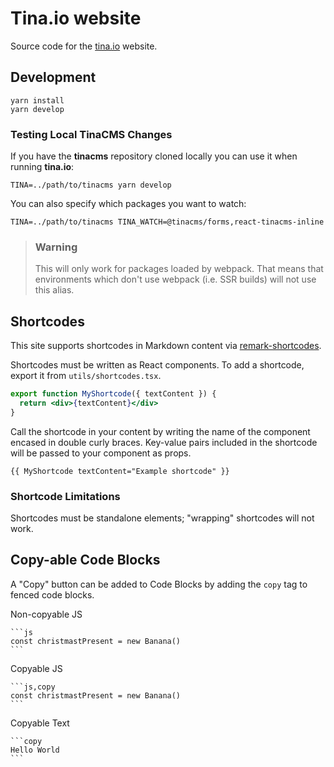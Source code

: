 # Tina.io website

Source code for the [tina.io](https://tina.io) website.

## Development

```
yarn install
yarn develop
```

### Testing Local TinaCMS Changes

If you have the **tinacms** repository cloned locally you can use it when running **tina.io**:

```
TINA=../path/to/tinacms yarn develop
```

You can also specify which packages you want to watch:

```
TINA=../path/to/tinacms TINA_WATCH=@tinacms/forms,react-tinacms-inline
```

> ### Warning
>
> This will only work for packages loaded by webpack. That means that environments which don't use
> webpack (i.e. SSR builds) will not use this alias.

## Shortcodes

This site supports shortcodes in Markdown content via [remark-shortcodes](https://github.com/djm/remark-shortcodes).

Shortcodes must be written as React components. To add a shortcode, export it from `utils/shortcodes.tsx`.

```jsx
export function MyShortcode({ textContent }) {
  return <div>{textContent}</div>
}
```

Call the shortcode in your content by writing the name of the component encased in double curly braces. Key-value pairs included in the shortcode will be passed to your component as props.

```
{{ MyShortcode textContent="Example shortcode" }}
```

### Shortcode Limitations

Shortcodes must be standalone elements; "wrapping" shortcodes will not work.

## Copy-able Code Blocks

A "Copy" button can be added to Code Blocks by adding the `copy` tag to fenced code blocks.

Non-copyable JS

    ```js
    const christmastPresent = new Banana()
    ```

Copyable JS

    ```js,copy
    const christmastPresent = new Banana()
    ```

Copyable Text

    ```copy
    Hello World
    ```
